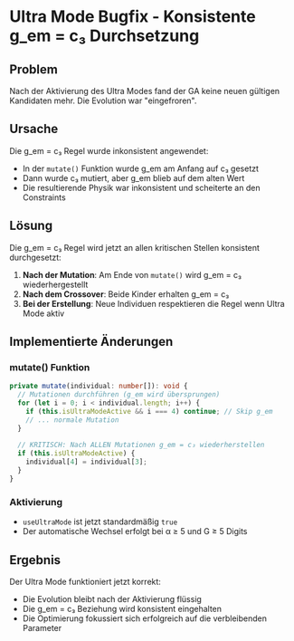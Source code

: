 # Ultra Mode Bugfix - Konsistente g_em = c₃ Durchsetzung

## Problem

Nach der Aktivierung des Ultra Modes fand der GA keine neuen gültigen Kandidaten mehr. Die Evolution war "eingefroren".

## Ursache

Die g_em = c₃ Regel wurde inkonsistent angewendet:
- In der `mutate()` Funktion wurde g_em am Anfang auf c₃ gesetzt
- Dann wurde c₃ mutiert, aber g_em blieb auf dem alten Wert
- Die resultierende Physik war inkonsistent und scheiterte an den Constraints

## Lösung

Die g_em = c₃ Regel wird jetzt an allen kritischen Stellen konsistent durchgesetzt:

1. **Nach der Mutation**: Am Ende von `mutate()` wird g_em = c₃ wiederhergestellt
2. **Nach dem Crossover**: Beide Kinder erhalten g_em = c₃
3. **Bei der Erstellung**: Neue Individuen respektieren die Regel wenn Ultra Mode aktiv

## Implementierte Änderungen

### mutate() Funktion
```typescript
private mutate(individual: number[]): void {
  // Mutationen durchführen (g_em wird übersprungen)
  for (let i = 0; i < individual.length; i++) {
    if (this.isUltraModeActive && i === 4) continue; // Skip g_em
    // ... normale Mutation
  }
  
  // KRITISCH: Nach ALLEN Mutationen g_em = c₃ wiederherstellen
  if (this.isUltraModeActive) {
    individual[4] = individual[3];
  }
}
```

### Aktivierung
- `useUltraMode` ist jetzt standardmäßig `true`
- Der automatische Wechsel erfolgt bei α ≥ 5 und G ≥ 5 Digits

## Ergebnis

Der Ultra Mode funktioniert jetzt korrekt:
- Die Evolution bleibt nach der Aktivierung flüssig
- Die g_em = c₃ Beziehung wird konsistent eingehalten
- Die Optimierung fokussiert sich erfolgreich auf die verbleibenden Parameter 